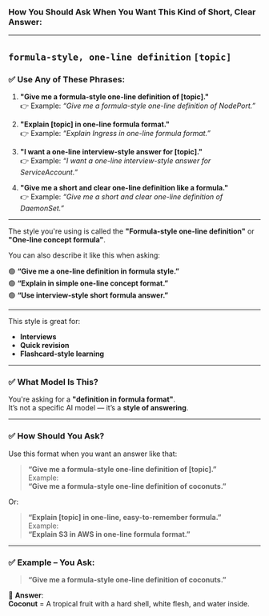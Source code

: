 ### **How You Should Ask** When You Want This Kind of Short, Clear Answer:

---
## `formula-style, one-line definition`   `[topic]`

### ✅ Use Any of These Phrases:

1. **"Give me a formula-style one-line definition of [topic]."**  
   👉 Example: _“Give me a formula-style one-line definition of NodePort.”_

2. **"Explain [topic] in one-line formula format."**  
   👉 Example: _“Explain Ingress in one-line formula format.”_

3. **"I want a one-line interview-style answer for [topic]."**  
   👉 Example: _“I want a one-line interview-style answer for ServiceAccount.”_

4. **"Give me a short and clear one-line definition like a formula."**  
   👉 Example: _“Give me a short and clear one-line definition of DaemonSet.”_

---

The style you're using is called the **"Formula-style one-line definition"** or **"One-line concept formula"**.

You can also describe it like this when asking:

🟢 **“Give me a one-line definition in formula style.”**  
🟢 **“Explain in simple one-line concept format.”**  
🟢 **“Use interview-style short formula answer.”**

---

This style is great for:
- **Interviews**
- **Quick revision**
- **Flashcard-style learning**



---

### ✅ What Model Is This?

You're asking for a **"definition in formula format"**.  
It’s not a specific AI model — it’s a **style of answering**.

---

### ✅ How Should You Ask?

Use this format when you want an answer like that:

> **“Give me a formula-style one-line definition of [topic].”**  
> Example:  
> **“Give me a formula-style one-line definition of coconuts.”**

Or:

> **“Explain [topic] in one-line, easy-to-remember formula.”**  
> Example:  
> **“Explain S3 in AWS in one-line formula format.”**

---

### ✅ Example – You Ask:

> **“Give me a formula-style one-line definition of coconuts.”**

🔸 **Answer**:  
**Coconut** = A tropical fruit with a hard shell, white flesh, and water inside.


